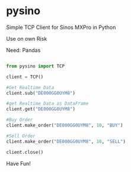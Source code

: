 # pysino
Simple TCP Client for Sinos MXPro in Python

Use on own Risk

Need: Pandas

```py

from pysino import TCP

client = TCP()

#Get Realtime Data
client.sub("DE000GG0UYM8")

#get Realtime Data as DataFrame
client.get("DE000GG0UYM8")

#Buy Order
client.make_order("DE000GG0UYM8", 10, "BUY")

#Sell Order
client.make_order("DE000GG0UYM8", 10, "SELL")

client.close()

```

Have Fun!
